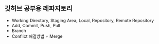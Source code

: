 ## 깃허브 공부용 레파지토리

-   Working Directory, Staging Area, Local, Repository, Remote Repository
-   Add, Commit, Push, Pull
-   Branch
-   Conflict 해결방법 + Merge

<code><head>

<meta charset="UTF-8" />
<meta http-equiv="X-UA-Compatible" content="IE=edge" />
<meta name="viewport" content="width=device-width, initial-scale=1.0" />
<title>이 홈페이지는 킹왕짱 홈페이지!!</title>
</head></code>
